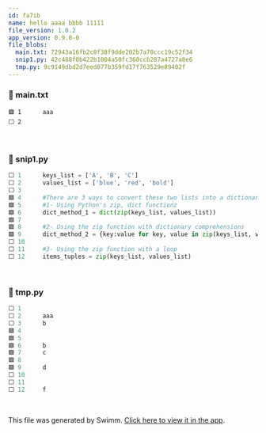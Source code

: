 ```yaml
---
id: fa7ib
name: hello aaaa bbbb 11111
file_version: 1.0.2
app_version: 0.9.0-0
file_blobs:
  main.txt: 72943a16fb2c8f38f9dde202b7a70ccc19c52f34
  snip1.py: 42c488f0b422b1004a50fc360ccb287a4727a8e6
  tmp.py: 9c9149dbd2d7eed077b359fd17f763529e89402f
---
```


<!-- NOTE-swimm-snippet: the lines below link your snippet to Swimm -->
### 📄 main.txt
```text
🟩 1      aaa
⬜ 2      
```

<br/>

<!-- NOTE-swimm-snippet: the lines below link your snippet to Swimm -->
### 📄 snip1.py
```python
⬜ 1      keys_list = ['A', 'B', 'C']
⬜ 2      values_list = ['blue', 'red', 'bold']
⬜ 3      
🟩 4      #There are 3 ways to convert these two lists into a dictionary
🟩 5      #1- Using Python's zip, dict functionz
🟩 6      dict_method_1 = dict(zip(keys_list, values_list))
🟩 7      
🟩 8      #2- Using the zip function with dictionary comprehensions
🟩 9      dict_method_2 = {key:value for key, value in zip(keys_list, values_list)}
⬜ 10     
⬜ 11     #3- Using the zip function with a loop
⬜ 12     items_tuples = zip(keys_list, values_list) 
```

<br/>

<!-- NOTE-swimm-snippet: the lines below link your snippet to Swimm -->
### 📄 tmp.py
```python
⬜ 1      
⬜ 2      aaa
⬜ 3      b
🟩 4      
🟩 5      
🟩 6      b
🟩 7      c
🟩 8      
🟩 9      d
⬜ 10     
⬜ 11     
⬜ 12     f
```

<br/>

This file was generated by Swimm. [Click here to view it in the app](http://localhost:5000/repos/Z2l0aHViJTNBJTNBdDElM0ElM0FlcmFuLXN3aW1t/docs/fa7ib).